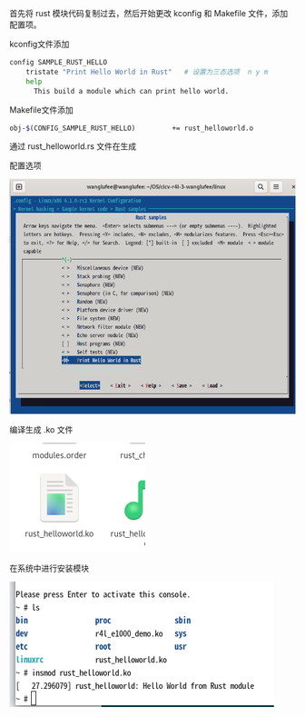 首先将 rust 模块代码复制过去，然后开始更改 kconfig 和 Makefile 文件，添加配置项。

kconfig文件添加
```bash
config SAMPLE_RUST_HELLO
	tristate "Print Hello World in Rust"   # 设置为三态选项  n y m
	help
	  This build a module which can print hello world.
```

Makefile文件添加
```bash
obj-$(CONFIG_SAMPLE_RUST_HELLO)         += rust_helloworld.o
```
通过 rust_helloworld.rs 文件在生成

配置选项

![](img/3_1.png)

编译生成 .ko 文件

![](img/3_2.png)

在系统中进行安装模块

![](img/3_3.png)